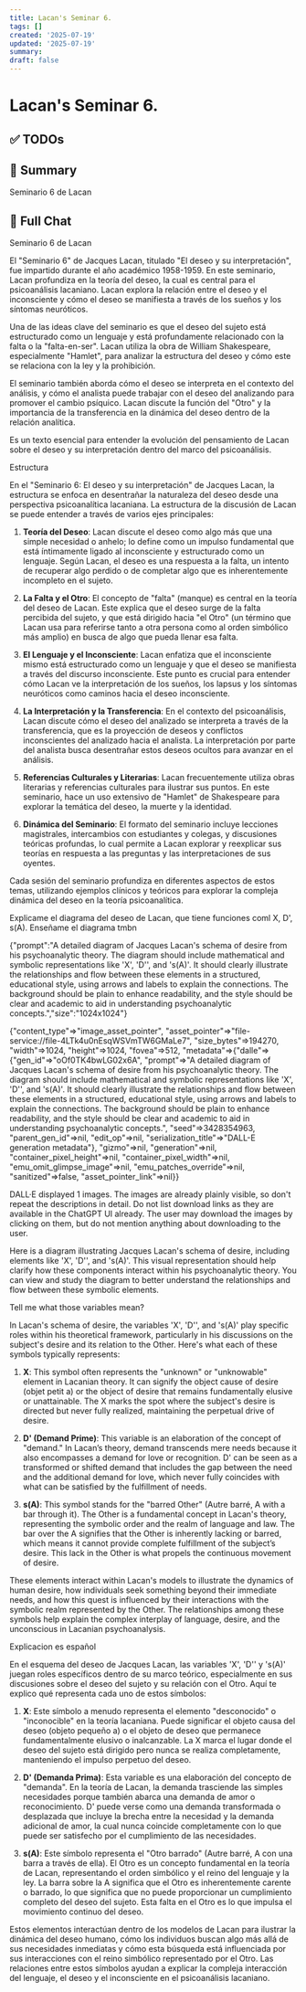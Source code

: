 ```yaml
---
title: Lacan's Seminar 6.
tags: []
created: '2025-07-19'
updated: '2025-07-19'
summary:
draft: false
---
```


# Lacan's Seminar 6.

## ✅ TODOs


## 📌 Summary
Seminario 6 de Lacan

## 🧠 Full Chat


Seminario 6 de Lacan



El "Seminario 6" de Jacques Lacan, titulado "El deseo y su interpretación", fue impartido durante el año académico 1958-1959. En este seminario, Lacan profundiza en la teoría del deseo, la cual es central para el psicoanálisis lacaniano. Lacan explora la relación entre el deseo y el inconsciente y cómo el deseo se manifiesta a través de los sueños y los síntomas neuróticos.

Una de las ideas clave del seminario es que el deseo del sujeto está estructurado como un lenguaje y está profundamente relacionado con la falta o la "falta-en-ser". Lacan utiliza la obra de William Shakespeare, especialmente "Hamlet", para analizar la estructura del deseo y cómo este se relaciona con la ley y la prohibición.

El seminario también aborda cómo el deseo se interpreta en el contexto del análisis, y cómo el analista puede trabajar con el deseo del analizando para promover el cambio psíquico. Lacan discute la función del "Otro" y la importancia de la transferencia en la dinámica del deseo dentro de la relación analítica.

Es un texto esencial para entender la evolución del pensamiento de Lacan sobre el deseo y su interpretación dentro del marco del psicoanálisis.

Estructura 

En el "Seminario 6: El deseo y su interpretación" de Jacques Lacan, la estructura se enfoca en desentrañar la naturaleza del deseo desde una perspectiva psicoanalítica lacaniana. La estructura de la discusión de Lacan se puede entender a través de varios ejes principales:

1. **Teoría del Deseo**: Lacan discute el deseo como algo más que una simple necesidad o anhelo; lo define como un impulso fundamental que está íntimamente ligado al inconsciente y estructurado como un lenguaje. Según Lacan, el deseo es una respuesta a la falta, un intento de recuperar algo perdido o de completar algo que es inherentemente incompleto en el sujeto.

2. **La Falta y el Otro**: El concepto de "falta" (manque) es central en la teoría del deseo de Lacan. Este explica que el deseo surge de la falta percibida del sujeto, y que está dirigido hacia "el Otro" (un término que Lacan usa para referirse tanto a otra persona como al orden simbólico más amplio) en busca de algo que pueda llenar esa falta.

3. **El Lenguaje y el Inconsciente**: Lacan enfatiza que el inconsciente mismo está estructurado como un lenguaje y que el deseo se manifiesta a través del discurso inconsciente. Este punto es crucial para entender cómo Lacan ve la interpretación de los sueños, los lapsus y los síntomas neuróticos como caminos hacia el deseo inconsciente.

4. **La Interpretación y la Transferencia**: En el contexto del psicoanálisis, Lacan discute cómo el deseo del analizado se interpreta a través de la transferencia, que es la proyección de deseos y conflictos inconscientes del analizado hacia el analista. La interpretación por parte del analista busca desentrañar estos deseos ocultos para avanzar en el análisis.

5. **Referencias Culturales y Literarias**: Lacan frecuentemente utiliza obras literarias y referencias culturales para ilustrar sus puntos. En este seminario, hace un uso extensivo de "Hamlet" de Shakespeare para explorar la temática del deseo, la muerte y la identidad.

6. **Dinámica del Seminario**: El formato del seminario incluye lecciones magistrales, intercambios con estudiantes y colegas, y discusiones teóricas profundas, lo cual permite a Lacan explorar y reexplicar sus teorías en respuesta a las preguntas y las interpretaciones de sus oyentes.

Cada sesión del seminario profundiza en diferentes aspectos de estos temas, utilizando ejemplos clínicos y teóricos para explorar la compleja dinámica del deseo en la teoría psicoanalítica.

Explicame el diagrama del deseo de Lacan, que tiene funciones coml X, D', s(A). Enseñame el diagrama tmbn

{"prompt":"A detailed diagram of Jacques Lacan's schema of desire from his psychoanalytic theory. The diagram should include mathematical and symbolic representations like 'X', 'D'', and 's(A)'. It should clearly illustrate the relationships and flow between these elements in a structured, educational style, using arrows and labels to explain the connections. The background should be plain to enhance readability, and the style should be clear and academic to aid in understanding psychoanalytic concepts.","size":"1024x1024"}

{"content_type"=>"image_asset_pointer", "asset_pointer"=>"file-service://file-4LTk4u0nEsqWSVmTW6GMaLe7", "size_bytes"=>194270, "width"=>1024, "height"=>1024, "fovea"=>512, "metadata"=>{"dalle"=>{"gen_id"=>"oOf0TK4bwLG02x6A", "prompt"=>"A detailed diagram of Jacques Lacan's schema of desire from his psychoanalytic theory. The diagram should include mathematical and symbolic representations like 'X', 'D'', and 's(A)'. It should clearly illustrate the relationships and flow between these elements in a structured, educational style, using arrows and labels to explain the connections. The background should be plain to enhance readability, and the style should be clear and academic to aid in understanding psychoanalytic concepts.", "seed"=>3428354963, "parent_gen_id"=>nil, "edit_op"=>nil, "serialization_title"=>"DALL-E generation metadata"}, "gizmo"=>nil, "generation"=>nil, "container_pixel_height"=>nil, "container_pixel_width"=>nil, "emu_omit_glimpse_image"=>nil, "emu_patches_override"=>nil, "sanitized"=>false, "asset_pointer_link"=>nil}}


DALL·E displayed 1 images. The images are already plainly visible, so don't repeat the descriptions in detail. Do not list download links as they are available in the ChatGPT UI already. The user may download the images by clicking on them, but do not mention anything about downloading to the user.

Here is a diagram illustrating Jacques Lacan's schema of desire, including elements like 'X', 'D'', and 's(A)'. This visual representation should help clarify how these components interact within his psychoanalytic theory. You can view and study the diagram to better understand the relationships and flow between these symbolic elements.

Tell me what those variables mean? 

In Lacan's schema of desire, the variables 'X', 'D'', and 's(A)' play specific roles within his theoretical framework, particularly in his discussions on the subject's desire and its relation to the Other. Here's what each of these symbols typically represents:

1. **X**: This symbol often represents the "unknown" or "unknowable" element in Lacanian theory. It can signify the object cause of desire (objet petit a) or the object of desire that remains fundamentally elusive or unattainable. The X marks the spot where the subject's desire is directed but never fully realized, maintaining the perpetual drive of desire.

2. **D' (Demand Prime)**: This variable is an elaboration of the concept of "demand." In Lacan’s theory, demand transcends mere needs because it also encompasses a demand for love or recognition. D' can be seen as a transformed or shifted demand that includes the gap between the need and the additional demand for love, which never fully coincides with what can be satisfied by the fulfillment of needs.

3. **s(A)**: This symbol stands for the "barred Other" (Autre barré, A with a bar through it). The Other is a fundamental concept in Lacan's theory, representing the symbolic order and the realm of language and law. The bar over the A signifies that the Other is inherently lacking or barred, which means it cannot provide complete fulfillment of the subject’s desire. This lack in the Other is what propels the continuous movement of desire.

These elements interact within Lacan's models to illustrate the dynamics of human desire, how individuals seek something beyond their immediate needs, and how this quest is influenced by their interactions with the symbolic realm represented by the Other. The relationships among these symbols help explain the complex interplay of language, desire, and the unconscious in Lacanian psychoanalysis.

Explicacion es español


En el esquema del deseo de Jacques Lacan, las variables 'X', 'D'' y 's(A)' juegan roles específicos dentro de su marco teórico, especialmente en sus discusiones sobre el deseo del sujeto y su relación con el Otro. Aquí te explico qué representa cada uno de estos símbolos:

1. **X**: Este símbolo a menudo representa el elemento "desconocido" o "inconocible" en la teoría lacaniana. Puede significar el objeto causa del deseo (objeto pequeño a) o el objeto de deseo que permanece fundamentalmente elusivo o inalcanzable. La X marca el lugar donde el deseo del sujeto está dirigido pero nunca se realiza completamente, manteniendo el impulso perpetuo del deseo.

2. **D' (Demanda Prima)**: Esta variable es una elaboración del concepto de "demanda". En la teoría de Lacan, la demanda trasciende las simples necesidades porque también abarca una demanda de amor o reconocimiento. D' puede verse como una demanda transformada o desplazada que incluye la brecha entre la necesidad y la demanda adicional de amor, la cual nunca coincide completamente con lo que puede ser satisfecho por el cumplimiento de las necesidades.

3. **s(A)**: Este símbolo representa el "Otro barrado" (Autre barré, A con una barra a través de ella). El Otro es un concepto fundamental en la teoría de Lacan, representando el orden simbólico y el reino del lenguaje y la ley. La barra sobre la A significa que el Otro es inherentemente carente o barrado, lo que significa que no puede proporcionar un cumplimiento completo del deseo del sujeto. Esta falta en el Otro es lo que impulsa el movimiento continuo del deseo.

Estos elementos interactúan dentro de los modelos de Lacan para ilustrar la dinámica del deseo humano, cómo los individuos buscan algo más allá de sus necesidades inmediatas y cómo esta búsqueda está influenciada por sus interacciones con el reino simbólico representado por el Otro. Las relaciones entre estos símbolos ayudan a explicar la compleja interacción del lenguaje, el deseo y el inconsciente en el psicoanálisis lacaniano.